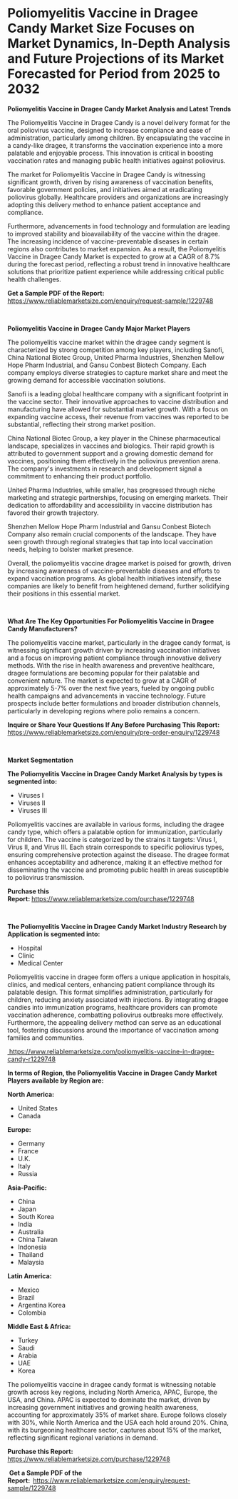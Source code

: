 <p><h1>Poliomyelitis Vaccine in Dragee Candy Market Size Focuses on Market Dynamics, In-Depth Analysis and Future Projections of its Market Forecasted for Period from 2025 to 2032</h1></p><p><strong>Poliomyelitis Vaccine in Dragee Candy Market Analysis and Latest Trends</strong></p>
<p><p>The Poliomyelitis Vaccine in Dragee Candy is a novel delivery format for the oral poliovirus vaccine, designed to increase compliance and ease of administration, particularly among children. By encapsulating the vaccine in a candy-like dragee, it transforms the vaccination experience into a more palatable and enjoyable process. This innovation is critical in boosting vaccination rates and managing public health initiatives against poliovirus.</p><p>The market for Poliomyelitis Vaccine in Dragee Candy is witnessing significant growth, driven by rising awareness of vaccination benefits, favorable government policies, and initiatives aimed at eradicating poliovirus globally. Healthcare providers and organizations are increasingly adopting this delivery method to enhance patient acceptance and compliance. </p><p>Furthermore, advancements in food technology and formulation are leading to improved stability and bioavailability of the vaccine within the dragee. The increasing incidence of vaccine-preventable diseases in certain regions also contributes to market expansion. As a result, the Poliomyelitis Vaccine in Dragee Candy Market is expected to grow at a CAGR of 8.7% during the forecast period, reflecting a robust trend in innovative healthcare solutions that prioritize patient experience while addressing critical public health challenges.</p></p>
<p><strong>Get a Sample PDF of the Report:&nbsp;</strong> <a href="https://www.reliablemarketsize.com/enquiry/request-sample/1229748?utm_campaign=3054&utm_medium=2&utm_source=Github&utm_content=ia&utm_term=19042025&utm_id=poliomyelitis-vaccine-in-dragee-candy">https://www.reliablemarketsize.com/enquiry/request-sample/1229748</a></p>
<p>&nbsp;</p>
<p><strong>Poliomyelitis Vaccine in Dragee Candy Major Market Players</strong></p>
<p><p>The poliomyelitis vaccine market within the dragee candy segment is characterized by strong competition among key players, including Sanofi, China National Biotec Group, United Pharma Industries, Shenzhen Mellow Hope Pharm Industrial, and Gansu Conbest Biotech Company. Each company employs diverse strategies to capture market share and meet the growing demand for accessible vaccination solutions.</p><p>Sanofi is a leading global healthcare company with a significant footprint in the vaccine sector. Their innovative approaches to vaccine distribution and manufacturing have allowed for substantial market growth. With a focus on expanding vaccine access, their revenue from vaccines was reported to be substantial, reflecting their strong market position.</p><p>China National Biotec Group, a key player in the Chinese pharmaceutical landscape, specializes in vaccines and biologics. Their rapid growth is attributed to government support and a growing domestic demand for vaccines, positioning them effectively in the poliovirus prevention arena. The company's investments in research and development signal a commitment to enhancing their product portfolio.</p><p>United Pharma Industries, while smaller, has progressed through niche marketing and strategic partnerships, focusing on emerging markets. Their dedication to affordability and accessibility in vaccine distribution has favored their growth trajectory.</p><p>Shenzhen Mellow Hope Pharm Industrial and Gansu Conbest Biotech Company also remain crucial components of the landscape. They have seen growth through regional strategies that tap into local vaccination needs, helping to bolster market presence. </p><p>Overall, the poliomyelitis vaccine dragee market is poised for growth, driven by increasing awareness of vaccine-preventable diseases and efforts to expand vaccination programs. As global health initiatives intensify, these companies are likely to benefit from heightened demand, further solidifying their positions in this essential market.</p></p>
<p>&nbsp;</p>
<p><strong>What Are The Key Opportunities For Poliomyelitis Vaccine in Dragee Candy Manufacturers?</strong></p>
<p><p>The poliomyelitis vaccine market, particularly in the dragee candy format, is witnessing significant growth driven by increasing vaccination initiatives and a focus on improving patient compliance through innovative delivery methods. With the rise in health awareness and preventive healthcare, dragee formulations are becoming popular for their palatable and convenient nature. The market is expected to grow at a CAGR of approximately 5-7% over the next five years, fueled by ongoing public health campaigns and advancements in vaccine technology. Future prospects include better formulations and broader distribution channels, particularly in developing regions where polio remains a concern.</p></p>
<p><strong>Inquire or Share Your Questions If Any Before Purchasing This Report:</strong> <a href="https://www.reliablemarketsize.com/enquiry/pre-order-enquiry/1229748?utm_campaign=3054&utm_medium=2&utm_source=Github&utm_content=ia&utm_term=19042025&utm_id=poliomyelitis-vaccine-in-dragee-candy">https://www.reliablemarketsize.com/enquiry/pre-order-enquiry/1229748</a></p>
<p>&nbsp;</p>
<p><strong>Market Segmentation</strong></p>
<p><strong>The Poliomyelitis Vaccine in Dragee Candy Market Analysis by types is segmented into:</strong></p>
<p><ul><li>Viruses I</li><li>Viruses Ⅱ</li><li>Viruses Ⅲ</li></ul></p>
<p><p>Poliomyelitis vaccines are available in various forms, including the dragee candy type, which offers a palatable option for immunization, particularly for children. The vaccine is categorized by the strains it targets: Virus I, Virus II, and Virus III. Each strain corresponds to specific poliovirus types, ensuring comprehensive protection against the disease. The dragee format enhances acceptability and adherence, making it an effective method for disseminating the vaccine and promoting public health in areas susceptible to poliovirus transmission.</p></p>
<p><strong>Purchase this Report:&nbsp;</strong><a href="https://www.reliablemarketsize.com/purchase/1229748?utm_campaign=3054&utm_medium=2&utm_source=Github&utm_content=ia&utm_term=19042025&utm_id=poliomyelitis-vaccine-in-dragee-candy">https://www.reliablemarketsize.com/purchase/1229748</a></p>
<p>&nbsp;</p>
<p><strong>The Poliomyelitis Vaccine in Dragee Candy Market Industry Research by Application is segmented into:</strong></p>
<p><ul><li>Hospital</li><li>Clinic</li><li>Medical Center</li></ul></p>
<p><p>Poliomyelitis vaccine in dragee form offers a unique application in hospitals, clinics, and medical centers, enhancing patient compliance through its palatable design. This format simplifies administration, particularly for children, reducing anxiety associated with injections. By integrating dragee candies into immunization programs, healthcare providers can promote vaccination adherence, combatting poliovirus outbreaks more effectively. Furthermore, the appealing delivery method can serve as an educational tool, fostering discussions around the importance of vaccination among families and communities.</p></p>
<p><a href="https://www.reliablemarketsize.com/poliomyelitis-vaccine-in-dragee-candy-r1229748?utm_campaign=3054&utm_medium=2&utm_source=Github&utm_content=ia&utm_term=19042025&utm_id=poliomyelitis-vaccine-in-dragee-candy">&nbsp;https://www.reliablemarketsize.com/poliomyelitis-vaccine-in-dragee-candy-r1229748</a></p>
<p><strong>In terms of Region, the Poliomyelitis Vaccine in Dragee Candy Market Players available by Region are:</strong></p>
<p>
    <p> <strong> North America: </strong>
        <ul>
            <li>United States</li>
            <li>Canada</li>
        </ul>
        </p> 
    <p> <strong> Europe: </strong>
        <ul>
            <li>Germany</li>
            <li>France</li>
            <li>U.K.</li>
            <li>Italy</li>
            <li>Russia</li>
        </ul>
        </p> 
    <p> <strong> Asia-Pacific: </strong>
        <ul>
            <li>China</li>
            <li>Japan</li>
            <li>South Korea</li>
            <li>India</li>
            <li>Australia</li>
            <li>China Taiwan</li>
            <li>Indonesia</li>
            <li>Thailand</li>
            <li>Malaysia</li>
        </ul>
        </p> 
    <p> <strong> Latin America: </strong>
        <ul>
            <li>Mexico</li>
            <li>Brazil</li>
            <li>Argentina Korea</li>
            <li>Colombia</li>
        </ul>
        </p> 
    <p> <strong> Middle East & Africa: </strong>
        <ul>
            <li>Turkey</li>
            <li>Saudi</li>
            <li>Arabia</li>
            <li>UAE</li>
            <li>Korea</li>
        </ul>
    </p>
    </p>
<p><p>The poliomyelitis vaccine in dragee candy format is witnessing notable growth across key regions, including North America, APAC, Europe, the USA, and China. APAC is expected to dominate the market, driven by increasing government initiatives and growing health awareness, accounting for approximately 35% of market share. Europe follows closely with 30%, while North America and the USA each hold around 20%. China, with its burgeoning healthcare sector, captures about 15% of the market, reflecting significant regional variations in demand.</p></p>
<p><strong>Purchase this Report: </strong><a href="https://www.reliablemarketsize.com/purchase/1229748?utm_campaign=3054&utm_medium=2&utm_source=Github&utm_content=ia&utm_term=19042025&utm_id=poliomyelitis-vaccine-in-dragee-candy">https://www.reliablemarketsize.com/purchase/1229748</a></p>
<p>&nbsp;<strong>Get a Sample PDF of the Report:&nbsp;&nbsp;</strong><a href="https://www.reliablemarketsize.com/enquiry/request-sample/1229748?utm_campaign=3054&utm_medium=2&utm_source=Github&utm_content=ia&utm_term=19042025&utm_id=poliomyelitis-vaccine-in-dragee-candy">https://www.reliablemarketsize.com/enquiry/request-sample/1229748</a></p>
<p><strong></strong></p>
<p><p></p><p></p><p></p></p>